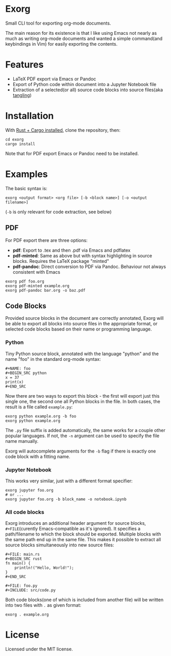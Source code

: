 # Exorg
Small CLI tool for exporting org-mode documents.

The main reason for its existence is that I like using Emacs not nearly as much as writing org-mode documents and wanted a simple 
command(and keybindings in Vim) for easily exporting the contents.

# Features
- LaTeX PDF export via Emacs or Pandoc
- Export of Python code within document into a Jupyter Notebook file
- Extraction of a selected(or all) source code blocks into source files(aka [tangling](https://en.wikipedia.org/wiki/Literate_programming#Workflow))

# Installation

With [Rust + Cargo installed](https://www.rust-lang.org/tools/install), clone the repository, then:
```
cd exorg
cargo install
```
Note that for PDF export Emacs or Pandoc need to be installed.

# Examples

The basic syntax is:
```
exorg <output format> <org file> [-b <block name>] [-o <output filename>]
```
(```-b``` is only relevant for code extraction, see below)

## PDF

For PDF export there are three options:
- **pdf**: Export to .tex and then .pdf via Emacs and pdflatex
- **pdf-minted**: Same as above but with syntax highlighting in source blocks. Requires the LaTeX package "minted"
- **pdf-pandoc**: Direct conversion to PDF via Pandoc. Behaviour not always consistent with Emacs

```
exorg pdf foo.org
exorg pdf-minted example.org
exorg pdf-pandoc bar.org -o baz.pdf
```

## Code Blocks

Provided source blocks in the document are correctly annotated, Exorg will be able to export all blocks into source files in the
appropriate format, or selected code blocks based on their name or programming language.

### Python

Tiny Python source block, annotated with the language "python" and the name "foo" in the standard org-mode syntax:
```
#+NAME: foo
#+BEGIN_SRC python
x = 37
print(x)
#+END_SRC
```

Now there are two ways to export this block - the first will export just this single one, the second one all Python blocks in the file.
In both cases, the result is a file called ```example.py```:
```
exorg python example.org -b foo
exorg python example.org
```

The ```.py``` file suffix is added automatically, the same works for a couple other popular languages. If not, the ```-n``` argument
can be used to specify the file name manually.

Exorg will autocomplete arguments for the ```-b``` flag if there is exactly one code block with a fitting name.

### Jupyter Notebook

This works very similar, just with a different format specifier:
```
exorg jupyter foo.org
# or ...
exorg jupyter foo.org -b block_name -o notebook.ipynb
```

### All code blocks

Exorg introduces an additional header argument for source blocks, ```#+FILE```(curently Emacs-compatible as it's ignored). It specifies a
path/filename to which the block should be exported. Multiple blocks with the same path end up in the same file. This makes it
possible to extract all source blocks simultaneously into new source files:
```
#+FILE: main.rs
#+BEGIN_SRC rust
fn main() {
    println!("Hello, World!");
}
#+END_SRC

#+FILE: foo.py
#+INCLUDE: src/code.py
```
Both code blocks(one of which is included from another file) will be written into two files with ```.``` as given format:
```
exorg . example.org
```

# License

Licensed under the MIT license.
